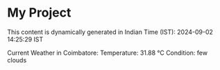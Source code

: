 # My Project

This content is dynamically generated in Indian Time (IST): 2024-09-02 14:25:29 IST


Current Weather in Coimbatore:
Temperature: 31.88 °C
Condition: few clouds
